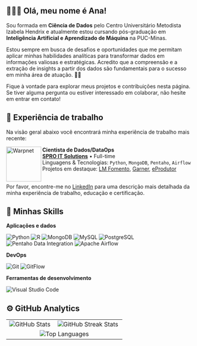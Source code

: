 ## 👩🏻‍💻 Olá, meu nome é Ana!


Sou formada em **Ciência de Dados** pelo Centro Universitário Metodista Izabela Hendrix e atualmente estou cursando pós-graduação em **Inteligência Artificial e Aprendizado de Máquina** na PUC-Minas.

Estou sempre em busca de desafios e oportunidades que me permitam aplicar minhas habilidades analíticas para transformar dados em informações valiosas e estratégicas. Acredito que a compreensão e a extração de insights a partir dos dados são fundamentais para o sucesso em minha área de atuação. 🎲💚
 
Fique à vontade para explorar meus projetos e contribuições nesta página. Se tiver alguma pergunta ou estiver interessado em colaborar, não hesite em entrar em contato!


## 💼 Experiência de trabalho

Na visão geral abaixo você encontrará minha experiência de trabalho mais recente:

[<img align="left" height="94px" width="94px" alt="Warpnet" src="https://github.com/anamariapego/anamariapego/assets/57241391/e09e5324-db07-4fbf-9883-d81a9050011d"/>](https://spro.com.br/)

**Cientista de Dados/DataOps** \
[**SPRO IT Solutions**](https://spro.com.br/) • Full-time \
Linguagens & Tecnologias: `Python`, `MongoDB`, `Pentaho`, `Airflow`\
Projetos em destaque: [LM Fomento](https://spro.com.br/controle-de-proteina-animal/), [Garner](https://spro.com.br/garner/), [eProdutor](https://eprodutor.com.br/)
<br/>
<br/>

Por favor, encontre-me no [LinkedIn](https://www.linkedin.com/in/ana-pego/) para uma descrição mais detalhada da minha experiência de trabalho, educação e certificação.


## 🌟 Minhas Skills

**Aplicações e dados**

![Python](https://img.shields.io/badge/-Python-3776AB?style=flat&logo=Python&logoColor=white)
![R](https://img.shields.io/badge/-R-276DC3?style=flat&logo=R&logoColor=white)
![MongoDB](https://img.shields.io/badge/-MongoDB-47A248?style=flat&logo=MongoDB&logoColor=white)
![MySQL](https://img.shields.io/badge/-MySQL-333333?style=flat&logo=mysql)
![PostgreSQL](https://img.shields.io/badge/-PostgreSQL-336791?style=flat&logo=PostgreSQL&logoColor=white)
![Pentaho Data Integration](https://img.shields.io/badge/-Pentaho%20Data%20Integration-005DAA?style=flat&logo=Pentaho&logoColor=white)
![Apache Airflow](https://img.shields.io/badge/-Apache%20Airflow-017CEE?style=flat&logo=Apache-Airflow&logoColor=white)

**DevOps**

![Git](https://img.shields.io/badge/-Git-333333?style=flat&logo=git)
![GitFlow](https://img.shields.io/badge/-GitFlow-333333?style=flat&logo=gitflow)

**Ferramentas de desenvolvimento**

![Visual Studio Code](https://img.shields.io/badge/-Visual%20Studio%20Code-333333?style=flat&logo=visual-studio-code&logoColor=007ACC)


## ⚙️ GitHub Analytics

<table>
  <tr>
    <td>
      <img
        align="left"
        src="https://github-readme-stats-eight-theta.vercel.app/api?username=anamariapego&show_icons=true&theme=vue-dark&include_all_commits=true&count_private=true"
        alt="GitHub Stats"
      />
    </td>
    <td>
      <img
        align="left"
        src="https://github-readme-streak-stats.herokuapp.com/?user=anamariapego&theme=vue-dark&hide_border=false"
        alt="GitHub Streak Stats"
      />
    </td>
  </tr>
  <tr>
    <td colspan="2" align="center">
      <img
        src="https://github-readme-stats.vercel.app/api/top-langs/?username=anamariapego&theme=vue-dark&hide_border=false&include_all_commits=true&count_private=true&layout=compact"
        alt="Top Languages"
      />
    </td>
  </tr>
</table>



